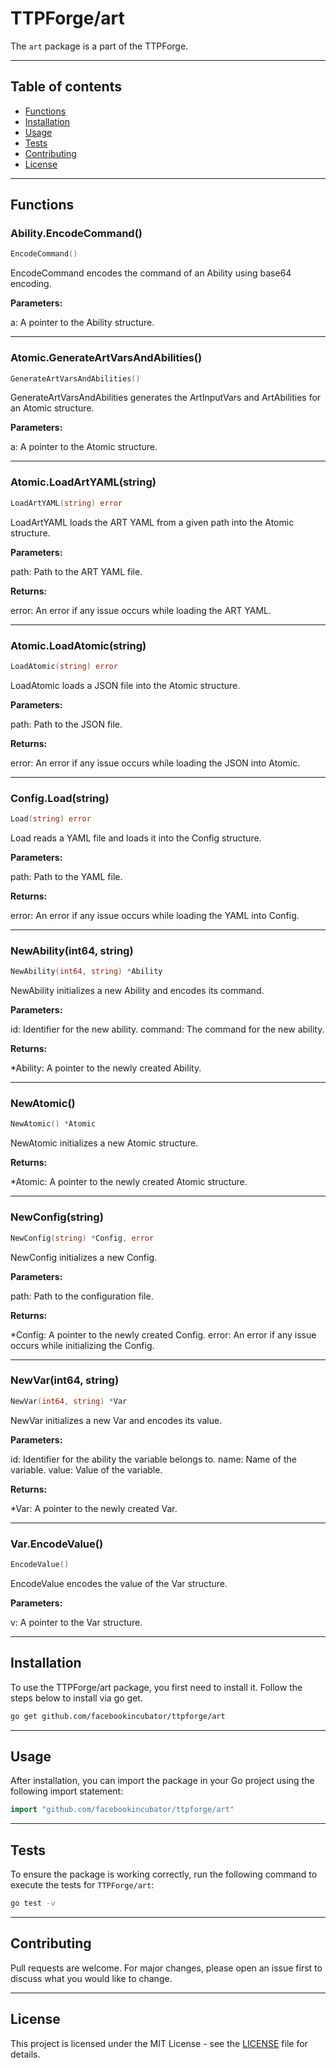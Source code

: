 # TTPForge/art

The `art` package is a part of the TTPForge.

---

## Table of contents

- [Functions](#functions)
- [Installation](#installation)
- [Usage](#usage)
- [Tests](#tests)
- [Contributing](#contributing)
- [License](#license)

---

## Functions

### Ability.EncodeCommand()

```go
EncodeCommand()
```

EncodeCommand encodes the command of an Ability using base64 encoding.

**Parameters:**

a: A pointer to the Ability structure.

---

### Atomic.GenerateArtVarsAndAbilities()

```go
GenerateArtVarsAndAbilities()
```

GenerateArtVarsAndAbilities generates the ArtInputVars and ArtAbilities for an Atomic structure.

**Parameters:**

a: A pointer to the Atomic structure.

---

### Atomic.LoadArtYAML(string)

```go
LoadArtYAML(string) error
```

LoadArtYAML loads the ART YAML from a given path into the Atomic structure.

**Parameters:**

path: Path to the ART YAML file.

**Returns:**

error: An error if any issue occurs while loading the ART YAML.

---

### Atomic.LoadAtomic(string)

```go
LoadAtomic(string) error
```

LoadAtomic loads a JSON file into the Atomic structure.

**Parameters:**

path: Path to the JSON file.

**Returns:**

error: An error if any issue occurs while loading the JSON into Atomic.

---

### Config.Load(string)

```go
Load(string) error
```

Load reads a YAML file and loads it into the Config structure.

**Parameters:**

path: Path to the YAML file.

**Returns:**

error: An error if any issue occurs while loading the YAML into Config.

---

### NewAbility(int64, string)

```go
NewAbility(int64, string) *Ability
```

NewAbility initializes a new Ability and encodes its command.

**Parameters:**

id: Identifier for the new ability.
command: The command for the new ability.

**Returns:**

*Ability: A pointer to the newly created Ability.

---

### NewAtomic()

```go
NewAtomic() *Atomic
```

NewAtomic initializes a new Atomic structure.

**Returns:**

*Atomic: A pointer to the newly created Atomic structure.

---

### NewConfig(string)

```go
NewConfig(string) *Config, error
```

NewConfig initializes a new Config.

**Parameters:**

path: Path to the configuration file.

**Returns:**

*Config: A pointer to the newly created Config.
error: An error if any issue occurs while initializing the Config.

---

### NewVar(int64, string)

```go
NewVar(int64, string) *Var
```

NewVar initializes a new Var and encodes its value.

**Parameters:**

id: Identifier for the ability the variable belongs to.
name: Name of the variable.
value: Value of the variable.

**Returns:**

*Var: A pointer to the newly created Var.

---

### Var.EncodeValue()

```go
EncodeValue()
```

EncodeValue encodes the value of the Var structure.

**Parameters:**

v: A pointer to the Var structure.

---

## Installation

To use the TTPForge/art package, you first need to install it.
Follow the steps below to install via go get.

```bash
go get github.com/facebookincubator/ttpforge/art
```

---

## Usage

After installation, you can import the package in your Go project
using the following import statement:

```go
import "github.com/facebookincubator/ttpforge/art"
```

---

## Tests

To ensure the package is working correctly, run the following
command to execute the tests for `TTPForge/art`:

```bash
go test -v
```

---

## Contributing

Pull requests are welcome. For major changes,
please open an issue first to discuss what
you would like to change.

---

## License

This project is licensed under the MIT
License - see the [LICENSE](https://github.com/facebookincubator/TTPForge/blob/main/LICENSE)
file for details.
